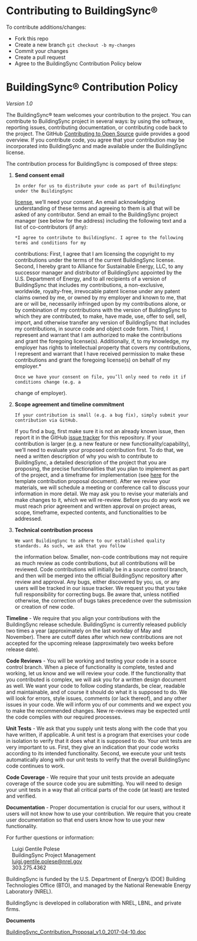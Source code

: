 # Contributing to BuildingSync®

To contribute additions/changes:

- Fork this repo
- Create a new branch `git checkout -b my-changes`
- Commit your changes
- Create a pull request
- Agree to the BuildingSync Contribution Policy below

# BuildingSync® Contribution Policy

_Version 1.0_

The BuildingSync® team welcomes your contribution to the project. You can contribute to BuildingSync
project in several ways: by using the software, reporting issues, contributing documentation, or
contributing code back to the project. The GitHub [Contributing to Open Source](https://opensource.guide/how-to-contribute/)
guide provides a good overview. If you contribute code, you agree that your contribution may be
incorporated into BuildingSync and made available under the BuildingSync license.

The contribution process for BuildingSync is composed of three steps:

1.  **Send consent email**

        In order for us to distribute your code as part of BuildingSync under the BuildingSync

    [license](https://github.com/BuildingSync/schema/blob/develop/LICENSE.md), we’ll need
    your consent. An email acknowledging understanding of these terms and agreeing to them is
    all that will be asked of any contributor. Send an email to the BuildingSync project manager (see
    below for the address) including the following text and a list of co-contributors (if any):

        *I agree to contribute to BuildingSync. I agree to the following terms and conditions for my

    contributions: First, I agree that I am licensing the copyright to my contributions under
    the terms of the current BuildingSync license. Second, I hereby grant to Alliance for Sustainable
    Energy, LLC, to any successor manager and distributor of BuildingSync appointed by the U.S.
    Department of Energy, and to all recipients of a version of BuildingSync that includes my
    contributions, a non-exclusive, worldwide, royalty-free, irrevocable patent license under
    any patent claims owned by me, or owned by my employer and known to me, that are or will be,
    necessarily infringed upon by my contributions alone, or by combination of my contributions
    with the version of BuildingSync to which they are contributed, to make, have made, use, offer to
    sell, sell, import, and otherwise transfer any version of BuildingSync that includes my
    contributions, in source code and object code form. Third, I represent and warrant that I
    am authorized to make the contributions and grant the foregoing license(s). Additionally,
    if, to my knowledge, my employer has rights to intellectual property that covers my
    contributions, I represent and warrant that I have received permission to make these
    contributions and grant the foregoing license(s) on behalf of my employer.\*

        Once we have your consent on file, you’ll only need to redo it if conditions change (e.g. a

    change of employer).

2.  **Scope agreement and timeline commitment**

        If your contribution is small (e.g. a bug fix), simply submit your contribution via GitHub.

    If you find a bug, first make sure it is not an already known issue, then report it in the GitHub
    [issue tracker](https://github.com/BuildingSync/schema/issues) for this repository. If your
    contribution is larger (e.g. a new feature or new functionality/capability), we’ll need to evaluate
    your proposed contribution first. To do that, we need a written description of why you wish to
    contribute to BuildingSync, a detailed description of the project that you are proposing, the
    precise functionalities that you plan to implement as part of the project, and a timeframe for
    implementation (see [here][buildingsync-proposal] for the template contribution proposal document). After
    we review your materials, we will schedule a meeting or conference call to discuss your
    information in more detail. We may ask you to revise your materials and make changes to it,
    which we will re-review. Before you do any work we must reach prior agreement and written
    approval on project areas, scope, timeframe, expected contents, and functionalities to be
    addressed.

3.  **Technical contribution process**

        We want BuildingSync to adhere to our established quality standards. As such, we ask that you follow

    the information below. Smaller, non-code contributions may not require as much review as code contributions,
    but all contributions will be reviewed. Code contributions will initially be in a source
    control branch, and then will be merged into the official BuildingSync repository after review and
    approval. Any bugs, either discovered by you, us, or any users will be tracked in our issue
    tracker. We request you that you take full responsibility for correcting bugs. Be aware
    that, unless notified otherwise, the correction of bugs takes precedence over the
    submission or creation of new code.

**Timeline** - We require that you align your contributions with the BuildingSync release schedule.
BuildingSync is currently released publicly two times a year (approximately on the last workday of
May and November). There are cutoff dates after which new contributions are not accepted for the
upcoming release (approximately two weeks before release date).

**Code Reviews** - You will be working and testing your code in a source control branch. When a
piece of functionality is complete, tested and working, let us know and we will review your code.
If the functionality that you contributed is complex, we will ask you for a written design document
as well. We want your code to follow coding standards, be clear, readable and maintainable, and of
course it should do what it is supposed to do. We will look for errors, style issues, comments (or
lack thereof), and any other issues in your code. We will inform you of our comments and we expect
you to make the recommended changes. New re-reviews may be expected until the code complies with
our required processes.

**Unit Tests** - We ask that you supply unit tests along with the code that you have written, if applicable. A
unit test is a program that exercises your code in isolation to verify that it does what it is
supposed to do. Your unit tests are very important to us. First, they give an indication that your
code works according to its intended functionality. Second, we execute your unit tests
automatically along with our unit tests to verify that the overall BuildingSync code continues to work.

**Code Coverage** - We require that your unit tests provide an adequate coverage of the source code
you are submitting. You will need to design your unit tests in a way that all critical parts of
the code (at least) are tested and verified.

**Documentation** - Proper documentation is crucial for our users, without it users will not know
how to use your contribution. We require that you create user documentation so that end users know
how to use your new functionality.

For further questions or information:

&nbsp;&nbsp;&nbsp;&nbsp;Luigi Gentile Polese<br/>
&nbsp;&nbsp;&nbsp;&nbsp;BuildingSync Project Management<br/>
&nbsp;&nbsp;&nbsp;&nbsp;luigi.gentile.polese@nrel.gov<br/>
&nbsp;&nbsp;&nbsp;&nbsp;303.275.4362<br/>

BuildingSync is funded by the U.S. Department of Energy’s (DOE) Building Technologies Office (BTO), and
managed by the National Renewable Energy Laboratory (NREL).

BuildingSync is developed in collaboration with NREL, LBNL, and private firms.

**Documents**

[BuildingSync_Contribution_Proposal_v1.0_2017-04-10.doc][buildingsync-proposal]

[buildingsync-proposal]: https://github.com/BuildingSync/schema/raw/develop/.github/BuildingSync_Contribution_Proposal_v1.0_2017-04-10.doc
